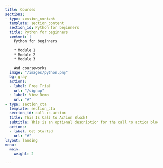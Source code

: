 ```yaml
---
title: Courses
sections:
- type: section_content
  template: section_content
  section_id: Python for beginners
  title: Python for beginners
  content: |-
    Python for beginners

    * Module 1
    * Module 2
    * Module 3

    And courseworks
  image: "/images/python.png"
  bg: gray
  actions:
  - label: Free Trial
    url: "/signup"
  - label: View Demo
    url: "#"
- type: section_cta
  template: section_cta
  section_id: call-to-action
  title: This Is Call to Action Block!
  subtitle: This is an optional description for the call to action block.
  actions:
  - label: Get Started
    url: "#"
layout: landing
menu:
  main:
    weight: 2

---
```

